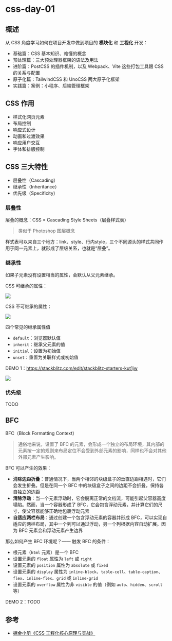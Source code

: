 # css-day-01

## 概述

从 CSS 角度学习如何在项目开发中做到项目的 **模块化** 和 **工程化** 开发：
- 基础篇：CSS 基本知识、难懂的概念
- 预处理篇：三大预处理器框架的语法及用法
- 进阶篇：PostCSS 的插件机制，以及 Webpack、Vite 这些打包工具跟 CSS 的关系与配置
- 原子化篇：TailwindCSS 和 UnoCSS 两大原子化框架
- 实践篇：案例：小程序、后端管理框架

## CSS 作用

- 样式化网页元素
- 布局控制
- 响应式设计
- 动画和过渡效果
- 响应用户交互
- 字体和排版控制

## CSS 三大特性

- 层叠性（Cascading）
- 继承性（Inheritance）
- 优先级（Specificity）

### 层叠性

层叠的概念：CSS = Cascading Style Sheets（层叠样式表）

> 类似于 Photoshop 图层概念

样式表可以来自三个地方：link、style、行内style，三个不同源头的样式共同作用于同一元素上，就形成了层级关系，也就是“层叠”。

### 继承性

如果子元素没有设置相当的属性，会默认从父元素继承。

CSS 可继承的属性：

![](https://s1.mintiny.com/bhtc328/i/2024/02/18/nra.png)


CSS 不可继承的属性：

![](https://s1.mintiny.com/bhtc328/i/2024/02/18/x1nq.png)

四个常见的继承属性值
- `default`：浏览器默认值
- `inherit`：继承父元素的值
- `initial`：设置为初始值
- `unset`：重置为关联样式或初始值

DEMO 1：https://stackblitz.com/edit/stackblitz-starters-kut1jw

![](https://s1.mintiny.com/bhtc328/i/2024/02/18/6lma1.png)

### 优先级

TODO

## BFC

BFC（Block Formatting Context） 

> 通俗地来说，设置了 BFC 的元素，会形成一个独立的布局环境，其内部的元素按一定的规则来布局定位不会受到外部元素的影响，同样也不会对其他外部元素产生影响。

BFC 可以产生的效果：
- **消除边距折叠**：普通情况下，当两个相邻的块级盒子的垂直边距相遇时，它们会发生折叠。但是在同一个 BFC 中的块级盒子之间的边距不会折叠，保持各自独立的边距
- **清除浮动**：当一个元素浮动时，它会脱离正常的文档流，可能引起父容器高度塌陷。然而，当一个容器形成了 BFC，它会包含浮动元素，并计算它们的尺寸，使父容器能够正确地包裹浮动元素
- **自适应两栏布局**：通过创建一个包含浮动元素的容器并形成 BFC，可以实现自适应的两栏布局，其中一个列可以通过浮动，另一个列根据内容自动扩展。因为 BFC 元素会和浮动元素产生边界

那么如何产生 BFC 环境呢？—— 触发 BFC 的条件：
- 根元素（`html` 元素）是一个 BFC
- 设置元素的 `float` 属性为 `left` 或 `right`
- 设置元素的 `position` 属性为 `absolute` 或 `fixed`
- 设置元素的 `display` 属性为 `inline-block`、`table-cell`、`table-caption`、`flex`、`inline-flex`、`grid` 或 `inline-grid`
- 设置元素的 `overflow` 属性为非 `visible` 的值（例如 `auto`、`hidden`、`scroll` 等）

DEMO 2：TODO

## 参考

- [掘金小册《CSS 工程化核心原理与实战》](https://s.juejin.cn/ds/iNa57s3a/)